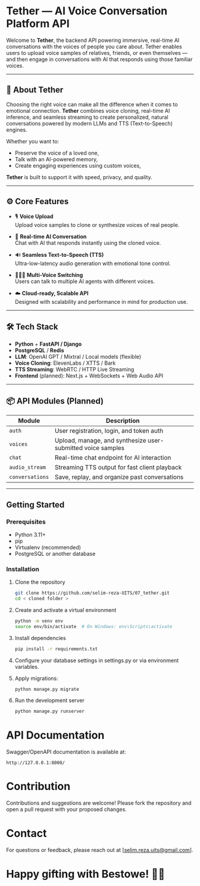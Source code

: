 # Tether — AI Voice Conversation Platform API

Welcome to **Tether**, the backend API powering immersive, real-time AI conversations with the voices of people you care about. Tether enables users to upload voice samples of relatives, friends, or even themselves — and then engage in conversations with AI that responds using those familiar voices.

---

## 🧠 About Tether

Choosing the right voice can make all the difference when it comes to emotional connection. **Tether** combines voice cloning, real-time AI inference, and seamless streaming to create personalized, natural conversations powered by modern LLMs and TTS (Text-to-Speech) engines.

Whether you want to:

- Preserve the voice of a loved one,
- Talk with an AI-powered memory,
- Create engaging experiences using custom voices,

**Tether** is built to support it with speed, privacy, and quality.

---

## ⚙️ Core Features

- 🎙️ **Voice Upload**  
  Upload voice samples to clone or synthesize voices of real people.

- 💬 **Real-time AI Conversation**  
  Chat with AI that responds instantly using the cloned voice.

- 🔊 **Seamless Text-to-Speech (TTS)**  
  Ultra-low-latency audio generation with emotional tone control.

- 🧑‍🤝‍🧑 **Multi-Voice Switching**  
  Users can talk to multiple AI agents with different voices.

- ☁️ **Cloud-ready, Scalable API**  
  Designed with scalability and performance in mind for production use.

---

## 🛠️ Tech Stack

- **Python** + **FastAPI / Django**
- **PostgreSQL** / **Redis**
- **LLM**: OpenAI GPT / Mixtral / Local models (flexible)
- **Voice Cloning**: ElevenLabs / XTTS / Bark
- **TTS Streaming**: WebRTC / HTTP Live Streaming
- **Frontend** (planned): Next.js + WebSockets + Web Audio API

---

## 📦 API Modules (Planned)

| Module             | Description |
|--------------------|-------------|
| `auth`             | User registration, login, and token auth |
| `voices`           | Upload, manage, and synthesize user-submitted voice samples |
| `chat`             | Real-time chat endpoint for AI interaction |
| `audio_stream`     | Streaming TTS output for fast client playback |
| `conversations`    | Save, replay, and organize past conversations |

---

## Getting Started

### Prerequisites

- Python 3.11+  
- pip  
- Virtualenv (recommended)  
- PostgreSQL or another database  

### Installation

1. Clone the repository  

   ```bash
   git clone https://github.com/selim-reza-UITS/07_tether.git
   cd < cloned folder >
    ```

2. Create and activate a virtual environment

    ```bash
    python -m venv env
    source env/bin/activate  # On Windows: env\Scripts\activate
    ```
3. Install dependencies

   ```bash
   pip install -r requirements.txt
    ```
4. Configure your database settings in settings.py or via environment variables.
5. Apply migrations:

    ```bash
    python manage.py migrate

    ```
6. Run the development server

    ```bash
    python manage.py runserver
    ```

# API Documentation

Swagger/OpenAPI documentation is available at:

    http://127.0.0.1:8000/

# Contribution
Contributions and suggestions are welcome! Please fork the repository and open a pull request with your proposed changes.

# Contact
For questions or feedback, please reach out at [selim.reza.uits@gmail.com].

# Happy gifting with Bestowe! 🎁✨
